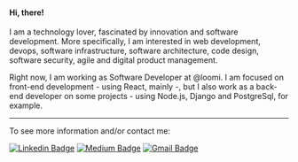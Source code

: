 #### Hi, there!
I am a technology lover, fascinated by innovation and software development. More specifically, I am interested in web development, devops, software infrastructure, software architecture, code design, software security, agile and digital product management.

Right now, I am working as Software Developer at @loomi. I am focused on front-end development - using React, mainly -, but I also work as a back-end developer on some projects - using Node.js, Django and PostgreSql, for example.

***

To see more information and/or contact me:

[![Linkedin Badge](https://img.shields.io/badge/-LinkedIn-blue?style=flat-square&logo=Linkedin&logoColor=white&link=https://www.linkedin.com/in/eduardoaqz/)](https://www.linkedin.com/in/eduardoaqz/)
[![Medium Badge](https://img.shields.io/badge/-Medium-black?style=flat-square&logo=Medium&logoColor=white&link=https://medium.com/@eaq)](https://medium.com/@eaq)
[![Gmail Badge](https://img.shields.io/badge/-eduardoaqz@gmail.com-D44638?style=flat-square&logo=Gmail&logoColor=white&link=mailto:eduardoaqz@gmail.com)](mailto:victormarques.ia@gmail.com)
